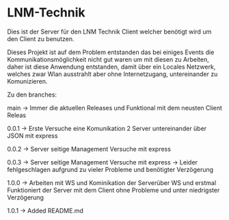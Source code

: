 # LNM-Technik

Dies ist der Server für den LNM Technik Client welcher benötigt wird um den Client zu benutzen.

Dieses Projekt ist auf dem Problem entstanden das bei einiges Events die Kommunikationsmöglichkeit nicht gut waren um mit diesen zu Arbeiten, daher ist diese Anwendung entstanden, damit über ein Locales Netzwerk, welches zwar Wlan ausstrahlt aber ohne Internetzugang, untereinander zu Komunizieren.



Zu den branches:

main -> Immer die aktuellen Releases und Funktional mit dem neusten Client Releas

0.0.1 -> Erste Versuche eine Komunikation 2 Server untereinander über JSON mit express

0.0.2 -> Server seitige Management Versuche mit express

0.0.3 -> Server seitige Management Versuche mit express -> Leider fehlgeschlagen aufgrund zu vieler Probleme und benötigter Verzögerung

1.0.0 -> Arbeiten mit WS und Kominikation der Serverüber WS und erstmal Funktioniert der Server mit dem Client ohne Probleme und unter niedrigster Verzögerung

1.0.1 -> Added README.md
